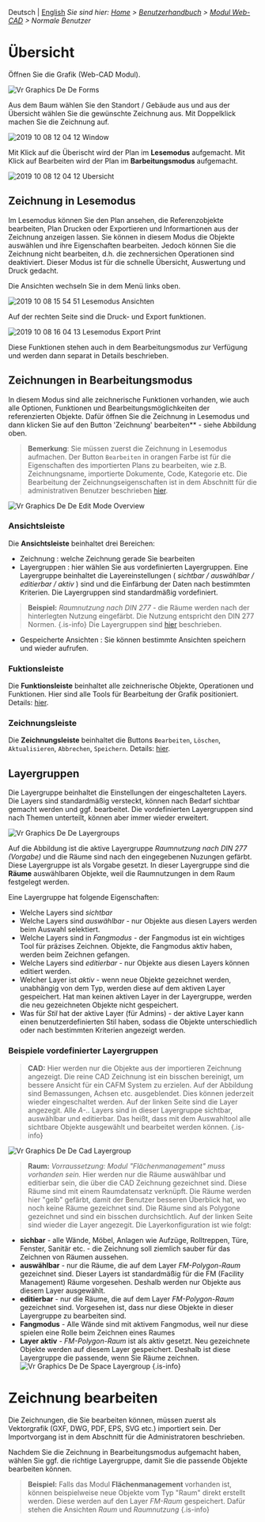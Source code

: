 <!-- TITLE: Normale Benutzer -->
<!-- SUBTITLE:  -->

Deutsch | [English](/en/modules/graphics)
*Sie sind hier: [Home](/home) > [Benutzerhandbuch](/de/user-guide) > [Modul Web-CAD](/de/modules/graphics) > Normale Benutzer*
# Übersicht
Öffnen Sie die Grafik (Web-CAD Modul).

![Vr Graphics De De Forms](/uploads/graphics/vr-graphics-de-de-forms.jpg "Vr Graphics De De Forms")

Aus dem Baum wählen Sie den Standort / Gebäude aus und aus der Übersicht wählen Sie die gewünschte Zeichnung aus. Mit Doppelklick machen Sie die Zeichnung auf. 

![2019 10 08 12 04 12 Window](/uploads/graphics/2019-10-08-12-04-12-window.png "2019 10 08 12 04 12 Window")

Mit Klick auf die Überischt wird der Plan im **Lesemodus** aufgemacht. Mit Klick auf Bearbeiten wird der Plan im **Barbeitungsmodus** aufgemacht.

![2019 10 08 12 04 12 Ubersicht](/uploads/graphics/2019-10-08-12-04-12-ubersicht.jpg "2019 10 08 12 04 12 Ubersicht")

## **Zeichnung in Lesemodus**

Im Lesemodus können Sie den Plan ansehen, die Referenzobjekte bearbeiten, Plan Drucken oder Exportieren und Informartionen aus der Zeichnung anzeigen lassen. 
Sie können in diesem Modus die Objekte auswählen und ihre Eigenschaften bearbeiten. Jedoch können Sie die Zeichnung nicht bearbeiten, d.h. die zechnersichen Operationen sind deaktiviert. 
Dieser Modus ist für die schnelle Übersicht, Auswertung und Druck gedacht. 

Die Ansichten wechseln Sie in dem Menü links oben. 

![2019 10 08 15 54 51 Lesemodus Ansichten](/uploads/graphics/2019-10-08-15-54-51-lesemodus-ansichten.png "2019 10 08 15 54 51 Lesemodus Ansichten")

Auf der rechten Seite sind die Druck- und Export funktionen.

![2019 10 08 16 04 13 Lesemodus Export Print](/uploads/graphics/2019-10-08-16-04-13-lesemodus-export-print.jpg "2019 10 08 16 04 13 Lesemodus Export Print")

Diese Funktionen stehen auch in dem Bearbeitungsmodus zur Verfügung und werden dann separat in Details beschrieben. 

## **Zeichnungen in Bearbeitungsmodus**

In diesem Modus sind alle zeichnerische Funktionen vorhanden, wie auch alle Optionen, Funktionen und Bearbeitungsmöglichkeiten der referenzierten Objekte. Dafür öffnen Sie die Zeichnung in Lesemodus und dann klicken Sie auf den Button 'Zeichnung' bearbeiten** - siehe Abbildung oben.

> **Bemerkung**: Sie müssen zuerst die Zeichnung in Lesemodus aufmachen. Der Button `Bearbeiten` in orangen Farbe ist für die Eigenschaften des importierten Plans zu bearbeiten, wie z.B. Zeichnungsname, importierte Dokumente, Code, Kategorie etc. Die Bearbeitung der Zeichnungseigenschaften ist in dem Abschnitt für die administrativen Benutzer beschrieben [hier](/de/modules/graphics/admin).

![Vr Graphics De De Edit Mode Overview](/uploads/graphics/vr-graphics-de-de-edit-mode-overview.jpg "Vr Graphics De De Edit Mode Overview")

### Ansichtsleiste

Die **Ansichtsleiste** beinhaltet drei Bereichen:
*  Zeichnung : welche Zeichnung gerade Sie bearbeiten
*  Layergruppen : hier wählen Sie aus vordefinierten Layergruppen. Eine Layergruppe beinhaltet die Layereinstellungen ( *sichtbar / auswählbar / editierbar / aktiv* ) sind und die Einfärbung der Daten nach bestimmten Kriterien. Die Layergruppen sind standardmäßig vordefiniert. 
> **Beispiel:** *Raumnutzung nach DIN 277* - die Räume werden nach der hinterlegten Nutzung eingefärbt. Die Nutzung entspricht den DIN 277 Normen.
{.is-info}
Die Layergruppen sind [hier](***) beschrieben.
*  Gespeicherte Ansichten : Sie können bestimmte Ansichten speichern und wieder aufrufen. 

### Fuktionsleiste

Die **Funktionsleiste** beinhaltet alle zeichnerische Objekte, Operationen und Funktionen. Hier sind alle Tools für Bearbeitung der Grafik positioniert. Details: [hier](/de/modules/graphics/admin).

### Zeichnungsleiste

Die **Zeichnungsleiste** beinhaltet die Buttons `Bearbeiten`, `Löschen`, `Aktualisieren`, `Abbrechen`, `Speichern`. Details: [hier](/de/modules/graphics/admin).

## Layergruppen

Die Layergruppe beinhaltet die Einstellungen der eingeschalteten Layers. Die Layers sind standardmäßig versteckt, können nach Bedarf sichtbar gemacht werden und ggf. bearbeitet. 
Die vordefinierten Layergruppen sind nach Themen unterteilt, können aber immer wieder erweitert. 

![Vr Graphics De De Layergroups](/uploads/graphics/vr-graphics-de-de-layergroups.jpg "Vr Graphics De De Layergroups")

Auf die Abbildung ist die aktive Layergruppe *Raumnutzung nach DIN 277 (Vorgabe)* und die Räume sind nach den eingegebenen Nuzungen gefärbt. Diese Layergruppe ist als Vorgabe gesetzt. 
In dieser Layergruppe sind die **Räume** auswählbaren Objekte, weil die Raumnutzungen in dem Raum festgelegt werden. 

Eine Layergruppe hat folgende Eigenschaften:

* Welche Layers sind *sichtbar*
* Welche Layers sind *auswählbar* - nur Objekte aus diesen Layers werden beim Auswahl selektiert. 
* Welche Layers sind in *Fangmodus* - der Fangmodus ist ein wichtiges Tool für präzises Zeichnen. Objekte, die Fangmodus aktiv haben, werden beim Zeichnen gefangen. 
* Welche Layers sind *editierbar* - nur Objekte aus diesen Layers können editiert werden. 
* Welcher Layer ist *aktiv* - wenn neue Objekte gezeichnet werden, unabhängig von dem Typ, werden diese auf dem aktiven Layer gespeichert. Hat man keinen aktiven Layer in der Layergruppe, werden die neu gezeichneten Objekte nicht gespeichert.
* Was für *Stil* hat der aktive Layer (für Admins) - der aktive Layer kann einen benutzerdefinierten Stil haben, sodass die Objekte unterschiedlich oder nach bestimmten Kriterien angezeigt werden.

### Beispiele vordefinierter Layergruppen

> **CAD:** Hier werden nur die Objekte aus der importieren Zeichnung angezeigt. Die reine CAD Zeichnung ist ein bisschen bereinigt, um bessere Ansicht für ein CAFM System zu erzielen. Auf der Abbildung sind Bemassungen, Achsen etc. ausgeblendet. Dies können jederzeit wieder eingeschaltet werden. Auf der linken Seite sind die Layer angezegit. Alle *A-..* Layers sind in dieser Layergruppe sichtbar, auswählbar und editierbar. Das heißt, dass mit dem Auswahltool alle sichtbare Objekte ausgewählt und bearbeitet werden können. 
{.is-info}

![Vr Graphics De De Cad Layergroup](/uploads/graphics/vr-graphics-de-de-cad-layergroup.jpg "Vr Graphics De De Cad Layergroup")

> **Raum:** *Vorraussetzung: Modul "Flächenmanagement" muss vorhanden sein.* 
> Hier werden nur die Räume auswählbar und editierbar sein, die über die CAD Zeichnung gezeichnet sind. Diese Räume sind mit einem Raumdatensatz verknüpft. Die Räume werden hier "gelb" gefärbt, damit der Benutzer besseren Überblick hat, wo noch keine Räume gezeichnet sind. Die Räume sind als Polygone gezeichnet und sind ein bisschen durchsichtlich. 
> Auf der linken Seite sind wieder die Layer angezegit. Die Layerkonfiguration ist wie folgt:
* **sichbar** - alle Wände, Möbel, Anlagen wie Aufzüge, Rolltreppen, Türe, Fenster, Sanitär etc. - die Zeichnung soll ziemlich sauber für das Zeichnen von Räumen aussehen.
* **auswählbar** - nur die Räume, die auf dem Layer *FM-Polygon-Raum* gezeichnet sind. Dieser Layers ist standardmäßig für die FM (Facility Management) Räume vorgesehen. Deshalb werden nur Objekte aus diesem Layer ausgewählt.
* **editierbar** - nur die Räume, die auf dem Layer *FM-Polygon-Raum* gezeichnet sind. Vorgesehen ist, dass nur diese Objekte in dieser Layergruppe zu bearbeiten sind. 
* **Fangmodus** - Alle Wände sind mit aktivem Fangmodus, weil nur diese spielen eine Rolle beim Zeichnen eines Raumes
* **Layer aktiv** -  *FM-Polygon-Raum* ist als aktiv gesetzt. Neu gezeichnete Objekte werden auf diesem Layer gespeichert. Deshalb ist diese Layergruppe die passende, wenn Sie Räume zeichnen.
![Vr Graphics De De Space Layergroup](/uploads/graphics/vr-graphics-de-de-space-layergroup.jpg "Vr Graphics De De Space Layergroup")
{.is-info}
# Zeichnung bearbeiten
Die Zeichnungen, die Sie bearbeiten können, müssen zuerst als Vektorgrafik (GXF, DWG, PDF, EPS, SVG etc.) importiert sein. Der Importvorgang ist in dem Abschnitt für die Administratoren beschrieben. 

Nachdem Sie die Zeichnung in Bearbeitungsmodus aufgemacht haben, wählen Sie ggf. die richtige Layergruppe, damit Sie die passende Objekte bearbeiten können. 

> **Beispiel:** Falls das Modul **Flächenmanagement** vorhanden ist, können beispielweise neue Objekte vom Typ "Raum" direkt erstellt werden. Diese werden auf den Layer *FM-Raum* gespeichert. Dafür stehen die Ansichten *Raum* und *Raumnutzung*
{.is-info}







